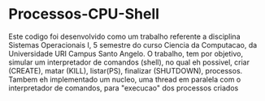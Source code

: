 # Processos-CPU-Shell

Este codigo foi desenvolvido como um trabalho referente a disciplina Sistemas
Operacionais I, 5 semestre do curso Ciencia da Computacao, da Universidade URI
Campus Santo Angelo. O trabalho, tem por objetivo, simular um interpretador de
comandos (shell), no qual eh possivel, criar (CREATE), matar (KILL), listar(PS),
finalizar (SHUTDOWN), processos. Tambem eh implementado um nucleo, uma thread 
em paralela com o interpretador de comandos, para "execucao" dos processos criados 
